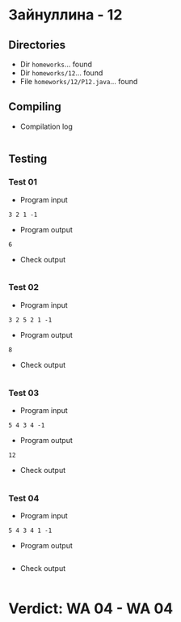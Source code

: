 # Зайнуллина - 12
## Directories
- Dir `homeworks`... found
- Dir `homeworks/12`... found
- File `homeworks/12/P12.java`... found
## Compiling
- Compilation log
```

```
## Testing
### Test 01
- Program input
```
3 2 1 -1

```
- Program output
```
6

```
- Check output
```

```
### Test 02
- Program input
```
3 2 5 2 1 -1

```
- Program output
```
8

```
- Check output
```

```
### Test 03
- Program input
```
5 4 3 4 -1

```
- Program output
```
12

```
- Check output
```

```
### Test 04
- Program input
```
5 4 3 4 1 -1

```
- Program output
```

```
- Check output
```

```
# Verdict: **WA 04** - WA 04
